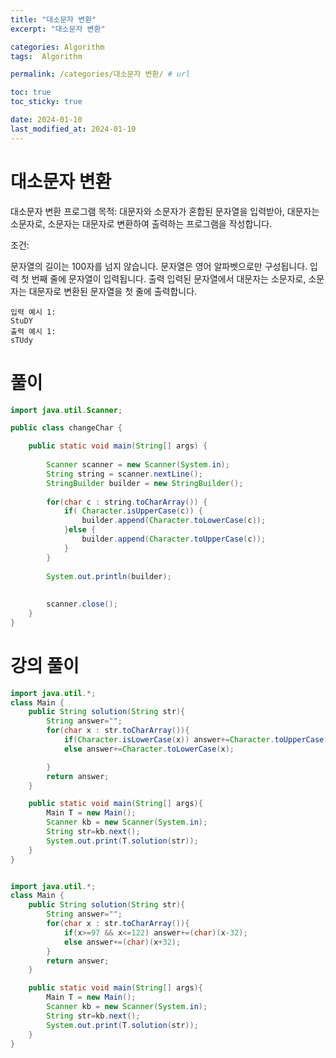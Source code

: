```yaml
---
title: "대소문자 변환"
excerpt: "대소문자 변환"

categories: Algorithm
tags:  Algorithm

permalink: /categories/대소문자 변환/ # url

toc: true
toc_sticky: true

date: 2024-01-10
last_modified_at: 2024-01-10
---
```


# 대소문자 변환

대소문자 변환 프로그램
목적: 대문자와 소문자가 혼합된 문자열을 입력받아, 대문자는 소문자로, 소문자는 대문자로 변환하여 출력하는 프로그램을 작성합니다.

조건:

문자열의 길이는 100자를 넘지 않습니다.
문자열은 영어 알파벳으로만 구성됩니다.
입력
첫 번째 줄에 문자열이 입력됩니다.
출력
입력된 문자열에서 대문자는 소문자로, 소문자는 대문자로 변환된 문자열을 첫 줄에 출력합니다.
    
    입력 예시 1:
    StuDY
    출력 예시 1:
    sTUdy

# 풀이

```java
import java.util.Scanner;

public class changeChar {

	public static void main(String[] args) {
		
		Scanner scanner = new Scanner(System.in);
		String string = scanner.nextLine();
		StringBuilder builder = new StringBuilder();
		
		for(char c : string.toCharArray()) {
			if( Character.isUpperCase(c)) {
				builder.append(Character.toLowerCase(c));
			}else {
				builder.append(Character.toUpperCase(c));
			}
		}
		
		System.out.println(builder);
		
		
		scanner.close();
	}
}
```

# 강의 풀이

```java
import java.util.*;
class Main {	
	public String solution(String str){
		String answer="";
		for(char x : str.toCharArray()){
			if(Character.isLowerCase(x)) answer+=Character.toUpperCase(x);
			else answer+=Character.toLowerCase(x);

		}
		return answer;
	}

	public static void main(String[] args){
		Main T = new Main();
		Scanner kb = new Scanner(System.in);
		String str=kb.next();
		System.out.print(T.solution(str));
	}
}


import java.util.*;
class Main {	
	public String solution(String str){
		String answer="";
		for(char x : str.toCharArray()){
			if(x>=97 && x<=122) answer+=(char)(x-32);
			else answer+=(char)(x+32);
		}
		return answer;
	}

	public static void main(String[] args){
		Main T = new Main();
		Scanner kb = new Scanner(System.in);
		String str=kb.next();
		System.out.print(T.solution(str));
	}
}
```
